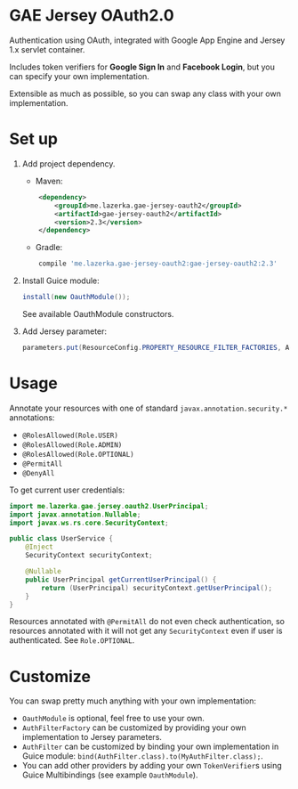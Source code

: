 # GAE Jersey OAuth2.0

Authentication using OAuth, integrated with Google App Engine and Jersey 1.x servlet container.

Includes token verifiers for <b>Google Sign In</b> and <b>Facebook Login</b>, but you can specify your own
implementation.

Extensible as much as possible, so you can swap any class with your own implementation.



# Set up
1. Add project dependency.

	* Maven:
	```xml
		<dependency>
			<groupId>me.lazerka.gae-jersey-oauth2</groupId>
			<artifactId>gae-jersey-oauth2</artifactId>
			<version>2.3</version>
		</dependency>
	```
	* Gradle:
	```groovy
		compile 'me.lazerka.gae-jersey-oauth2:gae-jersey-oauth2:2.3'
	```
2. Install Guice module:

	```java
	install(new OauthModule());
	```
	See available OauthModule constructors.
3. Add Jersey parameter:

	```java
	parameters.put(ResourceConfig.PROPERTY_RESOURCE_FILTER_FACTORIES, AuthFilterFactory.class.getName())
	```


# Usage
Annotate your resources with one of standard `javax.annotation.security.*` annotations:
* `@RolesAllowed(Role.USER)`
* `@RolesAllowed(Role.ADMIN)`
* `@RolesAllowed(Role.OPTIONAL)`
* `@PermitAll`
* `@DenyAll`

To get current user credentials:
```java
import me.lazerka.gae.jersey.oauth2.UserPrincipal;
import javax.annotation.Nullable;
import javax.ws.rs.core.SecurityContext;

public class UserService {
	@Inject
	SecurityContext securityContext;

	@Nullable
	public UserPrincipal getCurrentUserPrincipal() {
		return (UserPrincipal) securityContext.getUserPrincipal();
	}
}
```

Resources annotated with `@PermitAll` do not even check authentication,
so resources annotated with it will not get any `SecurityContext` even if user is
authenticated. See `Role.OPTIONAL`.

# Customize
You can swap pretty much anything with your own implementation:
* `OauthModule` is optional, feel free to use your own. 
* `AuthFilterFactory` can be customized by providing your own implementation to Jersey parameters.
* `AuthFilter` can be customized by binding your own implementation in Guice module: 
`bind(AuthFilter.class).to(MyAuthFilter.class);`.
* You can add other providers by adding your own `TokenVerifier`s using Guice Multibindings 
(see example `OauthModule`). 
